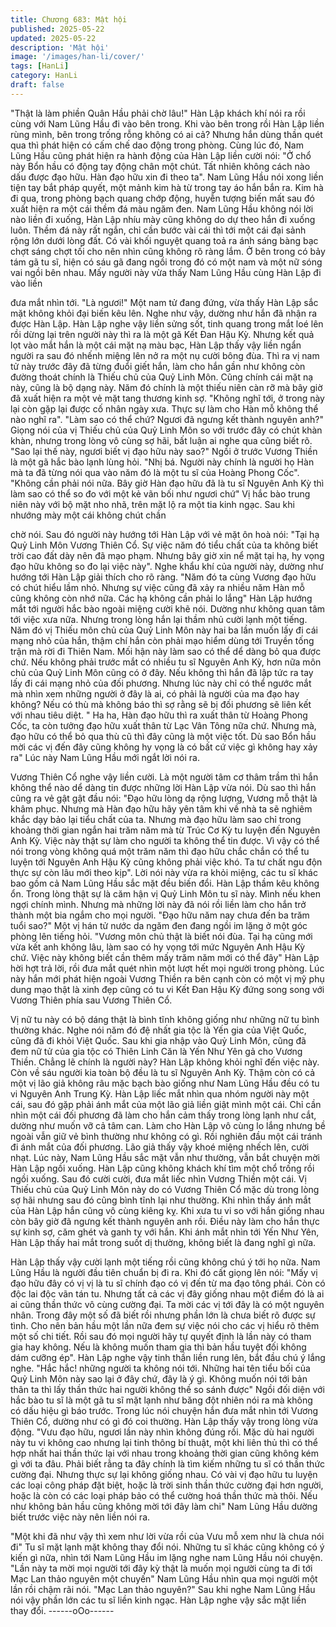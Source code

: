```yaml
---
title: Chương 683: Mật hội
published: 2025-05-22
updated: 2025-05-22
description: 'Mật hội'
image: '/images/han-li/cover/'
tags: [HanLi]
category: HanLi
draft: false
---
```


"Thật là làm phiền Quân Hầu phải chờ lâu!" Hàn Lập khách khí
nói ra rồi cùng với Nam Lũng Hầu đi vào bên trong.
Khi vào bên trong rồi Hàn Lập liền rùng mình, bên trong trống
rỗng không có ai cả?
Nhưng hắn dùng thần quét qua thì phát hiện có cấm chế dao
động trong phòng.
Cùng lúc đó, Nam Lũng Hầu cũng phát hiện ra hành động của
Hàn Lập liền cười nói:
"Ở chổ này Bổn hầu có động tay động chân một chút. Tất nhiên
không cách nào dấu được đạo hữu. Hàn đạo hữu xin đi theo ta".
Nam Lũng Hầu nói xong liền tiện tay bắt pháp quyết, một mảnh
kim hà từ trong tay áo hắn bắn ra.
Kim hà đi qua, trong phòng bạch quang chớp động, huyễn tượng
biến mất sau đó xuất hiện ra một cái thềm đá màu ngăm đen.
Nam Lũng Hầu không nói lời nào liền đi xuống, Hàn Lập nhíu mày
cũng không do dự theo hắn đi xuống luôn.
Thềm đá này rất ngắn, chỉ cần bước vài cái thì tới một cái đại
sảnh rộng lớn dưới lòng đất. Có vài khối nguyệt quang toả ra ánh
sáng bàng bạc chợt sáng chợt tối cho nên nhìn cũng không rõ
ràng lắm.
Ở bên trong có bảy tám gã tu sĩ, hiện có sáu gã đang ngồi trong
đó có một nam và một nữ sóng vai ngồi bên nhau.
Mấy người này vừa thấy Nam Lũng Hầu cùng Hàn Lập đi vào liền

đưa mắt nhìn tới.
"Là ngươi!"
Một nam tử đang đứng, vừa thấy Hàn Lập sắc mặt không khỏi đại
biến kêu lên.
Nghe như vậy, dường như hắn đã nhận ra được Hàn Lập.
Hàn Lập nghe vậy liền sửng sốt, tinh quang trong mắt loé lên rồi
dừng lại trên người này thì ra là một gã Kết Đan Hậu Kỳ. Nhưng
kết quả lọt vào mắt hắn là một cái mặt nạ màu bạc, Hàn Lập thấy
vậy liền ngẩn người ra sau đó nhếnh miệng lên nở ra một nụ cười
bông đùa.
Thì ra vị nam tử này trước đây đã từng đuổi giết hắn, làm cho hắn
gần như không còn đường thoát chính là Thiếu chủ của Quỷ Linh
Môn. Cũng chính cái mặt nạ này, cũng là bộ dạng này. Năm đó
chính là một thiếu niên càn rỡ mà bây giờ đã xuất hiện ra một vẻ
mặt tang thương kinh sợ.
"Không nghĩ tới, ở trong này lại còn gặp lại được cố nhân ngày
xưa. Thực sự làm cho Hàn mỗ không thể nào nghĩ ra".
"Làm sao có thể chứ? Ngươi đã ngưng kết thành nguyên anh?"
Giọng nói của vị Thiếu chủ của Quỷ Linh Môn so với trước đây có
chút khàn khàn, nhưng trong lòng vô cùng sợ hãi, bất luận ai
nghe qua cũng biết rõ.
"Sao lại thế này, ngươi biết vị đạo hữu này sao?" Ngồi ở trước
Vương Thiền là một gã hắc bào lạnh lùng hỏi.
"Nhị bá. Người này chính là người họ Hàn mà ta đã từng nói qua
vào năm đó là một tu sĩ của Hoàng Phong Cốc".
"Không cần phải nói nữa. Bây giờ Hàn đạo hữu đã là tu sĩ Nguyên
Anh Kỳ thì làm sao có thể so đo với một kẻ vãn bối như ngươi
chứ" Vị hắc bào trung niên này với bộ mặt nho nhã, trên mặt lộ ra
một tia kinh ngạc. Sau khi nhướng mày một cái không chút chần

chờ nói.
Sau đó người này hướng tới Hàn Lập với vẻ mặt ôn hoà nói:
"Tại hạ Quỷ Linh Môn Vương Thiên Cổ. Sự việc năm đó tiểu chất
của ta không biết trời cao đất dày nên đã mạo phạm. Nhưng bây
giờ xin nể mặt tại hạ, hy vọng đạo hữu không so đo lại việc này".
Nghe khẩu khí của người này, dường như hướng tới Hàn Lập giải
thích cho rõ ràng.
"Năm đó ta cùng Vương đạo hữu có chút hiểu lầm nhỏ. Nhưng sự
việc cũng đã xảy ra nhiều năm Hàn mỗ cũng không còn nhớ nữa.
Các hạ không cần phải lo lắng" Hàn Lập hướng mắt tới người hắc
bào ngoài miệng cười khẽ nói. Dường như không quan tâm tới
việc xưa nữa. Nhưng trong lòng hắn lại thầm nhủ cười lạnh một
tiếng.
Năm đó vị Thiếu môn chủ của Quỷ Linh Môn này hai ba lần muốn
lấy đi cái mạng nhỏ của hắn, thậm chí hắn còn phải mạo hiểm
dùng tới Truyền tống trận mà rời đi Thiên Nam. Mối hận này làm
sao có thể dể dàng bỏ qua được chứ.
Nếu không phải trước mắt có nhiều tu sĩ Nguyên Anh Kỳ, hơn
nữa môn chủ của Quỷ Linh Môn cũng có ở đây. Nếu không thì
hắn đã lập tức ra tay lấy đi cái mạng nhỏ của đối phương.
Nhưng lúc này chỉ có thể ngước mắt mà nhìn xem những người ở
đây là ai, có phải là người của ma đạo hay không?
Nếu có thù mà không báo thì sợ rằng sẽ bị đối phương sẽ liên kết
với nhau tiêu diệt.
" Ha ha, Hàn đạo hữu thì ra xuất thân từ Hoàng Phong Cốc, ta
còn tưởng đạo hữu xuất thân từ Lạc Vân Tông nữa chứ. Nhưng
mà, đạo hữu có thể bỏ qua thù cũ thì đây cũng là một việc tốt. Dù
sao Bổn hầu mời các vị đến đây cũng không hy vọng là có bất cứ
việc gì không hay xảy ra" Lúc này Nam Lũng Hầu mới ngắt lời nói
ra.

Vương Thiên Cổ nghe vậy liền cười. Là một người tâm cơ thâm
trầm thì hắn không thể nào dể dàng tin được những lời Hàn Lập
vừa nói.
Dù sao thì hắn cũng ra vẻ gật gật đầu nói:
"Đạo hữu lòng dạ rộng lượng, Vương mỗ thật là khâm phục.
Nhưng mà Hàn đạo hữu hãy yên tâm khi về nhà ta sẽ nghiêm
khắc dạy bảo lại tiểu chất của ta. Nhưng mà đạo hữu làm sao chỉ
trong khoảng thời gian ngắn hai trăm năm mà từ Trúc Cơ Kỳ tu
luyện đến Nguyên Anh Kỳ. Việc này thật sự làm cho người ta
không thể tin được. Vì vậy có thể nói trong vòng không quá một
trăm năm thì đạo hữu chắc chắn có thể tu luyện tới Nguyên Anh
Hậu Kỳ cũng không phải việc khó. Ta tư chất ngu độn thực sự còn
lâu mới theo kịp".
Lời nói này vừa ra khỏi miệng, các tu sĩ khác bao gồm cả Nam
Lũng Hầu sắc mặt đều biến đổi.
Hàn Lập thầm kêu không ổn. Trong lòng thật sự là căm hận vị
Quỷ Linh Môn tu sĩ này.
Mình nếu khen ngợi chính mình. Nhưng mà những lời này đã nói
rồi liền làm cho hắn trở thành một bia ngắm cho mọi người.
"Đạo hữu năm nay chưa đến ba trăm tuổi sao?" Một vị hán tử
nước da ngăm đen đang ngồi im lặng ở một góc phòng lên tiếng
hỏi.
"Vương môn chủ thật là biết nói đùa. Tại hạ cũng mới vừa kết anh
không lâu, làm sao có hy vọng tới mức Nguyên Anh Hậu Kỳ chứ.
Việc này không biết cần thêm mấy trăm năm mới có thể đây" Hàn
Lập hời hợt trả lời, rồi đưa mắt quét nhìn một lượt hết mọi người
trong phòng.
Lúc này hắn mới phát hiện ngoài Vương Thiền ra bên cạnh còn
có một vị mỹ phụ dung mạo thật là xinh đẹp cũng có tu vi Kết Đan
Hậu Kỳ đứng song song với Vương Thiên phía sau Vương Thiên
Cổ.

Vị nữ tu này có bộ dáng thật là bình tĩnh không giống như những
nữ tu bình thường khác.
Nghe nói năm đó đệ nhất gia tộc là Yến gia của Việt Quốc, cũng
đã đi khỏi Việt Quốc. Sau khi gia nhập vào Quỷ Linh Môn, cũng
đã đem nữ tử của gia tộc có Thiên Linh Căn là Yến Như Yên gả
cho Vương Thiền.
Chẳng lẽ chính là người này? Hàn Lập không khỏi nghĩ đến việc
này.
Còn về sáu người kia toàn bộ đều là tu sĩ Nguyên Anh Kỳ. Thậm
còn có cả một vị lão giả không râu mặc bạch bào giống như Nam
Lũng Hầu đều có tu vi Nguyên Anh Trung Kỳ.
Hàn Lập liếc mắt nhìn qua nhóm người này một cái, sau đó gặp
phải ánh mắt của một lão giả liền giật mình một cái. Chỉ cần nhìn
một cái đối phương đã làm cho hắn cảm thấy trong lòng lạnh như
cắt, dường như muốn vỡ cả tâm can. Làm cho Hàn Lập vô cùng
lo lắng nhưng bề ngoài vẫn giữ vẻ bình thường như không có gì.
Rồi nghiên đầu một cái tránh đi ánh mắt của đối phương.
Lão giả thấy vậy khoé miệng nhếch lên, cười nhạt.
Lúc này, Nam Lũng Hầu sắc mặt vẫn như thường, vẫn bắt chuyện
mời Hàn Lập ngồi xuống.
Hàn Lập cũng không khách khí tìm một chổ trống rồi ngồi xuống.
Sau đó cười cười, đưa mắt liếc nhìn Vương Thiền một cái.
Vị Thiếu chủ của Quỷ Linh Môn này do có Vương Thiên Cổ mặc
dù trong lòng sợ hãi nhưng sau đó cũng bình tĩnh lại như thường.
Khi nhìn thấy ánh mắt của Hàn Lập hắn cũng vô cùng kiêng kỵ.
Khi xưa tu vi so với hắn giống nhau còn bây giờ đã ngưng kết
thành nguyên anh rồi. Điều này làm cho hắn thực sự kinh sợ, căm
ghét và ganh tỵ với hắn. Khi ánh mắt nhìn tới Yến Như Yên, Hàn
Lập thấy hai mắt trong suốt dị thường, không biết là đang nghĩ gì
nữa.

Hàn Lập thấy vậy cười lạnh một tiếng rồi cũng không chú ý tới họ
nữa.
Nam Lũng Hầu là người đầu tiên chuẩn bị đi ra. Khi đó cất giọng
lên nói:
"Mấy vị đạo hữu đây có vị vị là tu sĩ chính đạo có vị đến từ ma đạo
tông phái. Còn có độc lai độc vãn tán tu. Nhưng tất cả các vị đây
giống nhau một điểm đó là ai ai cũng thần thức vô cùng cường
đại. Ta mời các vị tới đây là có một nguyên nhân. Trong đây một
số đã biết rồi nhưng phần lớn là chưa biết rõ được sự tình. Cho
nên bản hầu một lần nữa đem sự việc nói cho các vị hiểu rõ thêm
một số chi tiết. Rồi sau đó mọi người hãy tự quyết định là lần này
có tham gia hay không. Nếu là không muốn tham gia thì bản hầu
tuyệt đối không dám cưỡng ép".
Hàn Lập nghe vậy tinh thần liền rung lên, bắt đầu chú ý lắng
nghe.
"Hắc hắc! những người ta không nói tới. Những hai tên tiểu bối
của Quỷ Linh Môn này sao lại ở đây chứ, đây là ý gì. Không muốn
nói tới bản thân ta thì lấy thần thức hai người không thề so sánh
được" Ngồi đối diện với hắc bào tu sĩ là một gã tu sĩ mặt lạnh như
băng đột nhiên nói ra mà không có dấu hiệu gì báo trước. Trong
lúc nói chuyện hắn đưa mắt nhìn tới Vương Thiên Cổ, dường như
có gì đó coi thường.
Hàn Lập thấy vậy trong lòng vừa động.
"Vưu đạo hữu, ngươi lần này nhìn không đúng rồi. Mặc dù hai
người này tu vi không cao nhưng lại tinh thông bí thuật, một khi
liên thủ thì có thể hợp nhất hai thần thức lại với nhau trong
khoảng thời gian cũng không kém gì với ta đâu. Phải biết rằng ta
đây chính là tìm kiếm những tu sĩ có thần thức cường đại. Nhưng
thực sự lại không giống nhau. Có vài vị đạo hữu tu luyện các loại
công pháp đặt biệt, hoặc là trời sinh thần thức cường đại hơn
người, hoặc là còn có các loại pháp bảo có thể cường hoá thần
thức mà thôi. Nếu như không bản hầu cũng không mời tới đây làm
chi" Nam Lũng Hầu dường biết trước việc này nên liền nói ra.

"Một khi đã như vậy thì xem như lời vừa rồi của Vưu mỗ xem như
là chưa nói đi" Tu sĩ mặt lạnh mặt không thay đổi nói.
Những tu sĩ khác cũng không có ý kiến gì nữa, nhìn tới Nam Lũng
Hầu im lặng nghe nam Lũng Hầu nói chuyện.
"Lần này ta mời mọi người tới đây kỳ thật là muốn mọi người cùng
ta đi tới Mạc Lan thảo nguyên một chuyến" Nam Lũng Hầu nhìn
qua mọi người một lần rồi chậm rãi nói.
"Mạc Lan thảo nguyên?"
Sau khi nghe Nam Lũng Hầu nói vậy phần lớn các tu sĩ liền kinh
ngạc.
Hàn Lập nghe vậy sắc mặt liền thay đổi.
------oOo------

